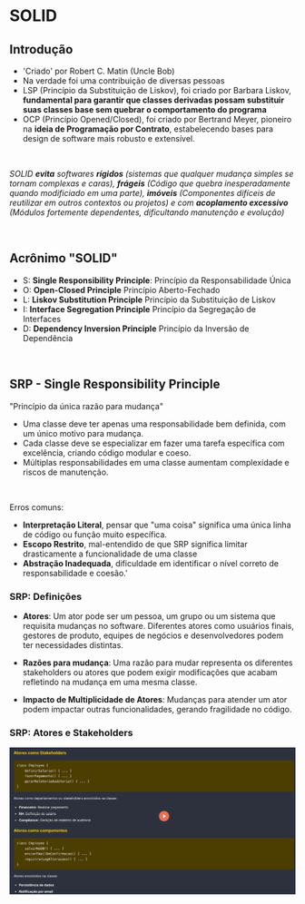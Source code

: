 # SOLID

## Introdução

- 'Criado' por Robert C. Matin (Uncle Bob)
- Na verdade foi uma contribuição de diversas pessoas
- LSP (Princípio da Substituição de Liskov), foi criado por Barbara Liskov, **fundamental para garantir que classes derivadas possam substituir suas classes base sem quebrar o comportamento do programa**
- OCP (Princípio Opened/Closed), foi criado por Bertrand Meyer, pioneiro na **ideia de Programação por Contrato**, estabelecendo bases para design de software mais robusto e extensível.

<br>

_SOLID **evita** softwares **rígidos** (sistemas que qualquer mudança simples se tornam complexas e caras), **frágeis** (Código que quebra inesperadamente quando modificiado em uma parte), **imóveis** (Componentes difíceis de reutilizar em outros contextos ou projetos) e com **acoplamento excessivo** (Módulos fortemente dependentes, dificultando manutenção e evolução)_

<br>

## Acrônimo "SOLID"

- S: **Single Responsibility Principle**: Princípio da Responsabilidade Única
- O: **Open-Closed Principle** Princípio Aberto-Fechado
- L: **Liskov Substitution Principle** Princípio da Substituição de Liskov
- I: **Interface Segregation Principle** Princípio da Segregação de Interfaces
- D: **Dependency Inversion Principle** Princípio da Inversão de Dependência

<br>

## SRP - Single Responsibility Principle

"Princípio da única razão para mudança"

- Uma classe deve ter apenas uma responsabilidade bem definida, com um único motivo para mudança.
- Cada classe deve se especializar em fazer uma tarefa específica com excelência, criando código modular e coeso.
- Múltiplas responsabilidades em uma classe aumentam complexidade e riscos de manutenção.

<br>

Erros comuns:

- **Interpretação Literal**, pensar que "uma coisa" significa uma única linha de código ou função muito específica.
- **Escopo Restrito**, mal-entendido de que SRP significa limitar drasticamente a funcionalidade de uma classe
- **Abstração Inadequada**, dificuldade em identificar o nível correto de responsabilidade e coesão.'

### SRP: Definições

- **Atores**: Um ator pode ser um pessoa, um grupo ou um sistema que requisita mudanças no software. Diferentes atores como usuários finais, gestores de produto, equipes de negócios e desenvolvedores podem ter necessidades distintas.

- **Razões para mudança**: Uma razão para mudar representa os diferentes stakeholders ou atores que podem exigir modificações que acabam refletindo na mudança em uma mesma classe.

- **Impacto de Multiplicidade de Atores**: Mudanças para atender um ator podem impactar outras funcionalidades, gerando fragilidade no código.

### SRP: Atores e Stakeholders

![alt text](/readmeImages/atoresStakeholders.png)
